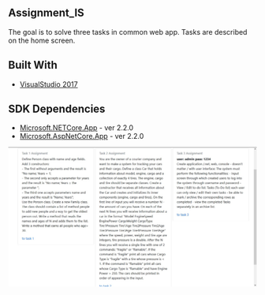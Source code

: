 ## Assignment_IS
The goal is to solve three tasks in common web app.
Tasks are described on the home screen.

## Built With

* [VisualStudio 2017](https://visualstudio.microsoft.com/vs/older-downloads/)

## SDK Dependencies

* [Microsoft.NETCore.App](https://dotnet.microsoft.com/download/dotnet-core/2.2) - ver 2.2.0
* [Microsoft.AspNetCore.App](https://dotnet.microsoft.com/download/dotnet-core/2.2) - ver 2.2.0

![Home Screen](/HomeScreen.jpg)
